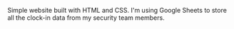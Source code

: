 Simple website built with HTML and CSS. I'm using Google Sheets to store all the clock-in data from my security team members.

